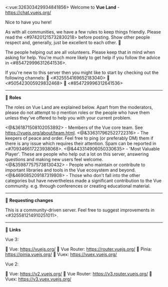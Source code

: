 <:vue:326303429934841856> Welcome to **Vue Land** - <https://chat.vuejs.org/>

Nice to have you here!

As with all communities, we have a few rules to keep things friendly. Please read the <#974201215732830218> before posting. Show other people respect and, generally, just be excellent to each other. :guitar:

The people helping out are all volunteers. Please keep that in mind when asking for help. You're much more likely to get help if you follow the advice in <#854729996312641536>.

If you're new to this server then you might like to start by checking out the following channels:
:small_blue_diamond: <#325554169652183040>
:small_blue_diamond: <#505423005929832468>
:small_blue_diamond: <#854729996312641536>

---

:busts_in_silhouette: **Roles**

The roles on Vue Land are explained below. Apart from the moderators, please do not attempt to `@` mention roles or the people who have them unless they've offered to help you with your current problem.

<@&361871508102053892> - Members of the Vue core team. See <https://vuejs.org/about/team.html>.
<@&336317962522722316> - The keepers of peace and order. Feel free to ping (or preferably DM) them if there is any issue which requires their attention. Spam can be reported in <#709346617223938068>.
<@&443314906050330635> - 'Most Valuable Player'. These are people who help out a lot on this server, answering questions and making new users feel welcome.
<@&359877575738130432> - People who maintain or contribute to important libraries and tools in the Vue ecosystem and beyond.
<@&469085209187319808> - Those who don't fall into the other categories but have nevertheless made a significant contribution to the Vue community. e.g. through conferences or creating educational material.

---

:wrench: **Requesting changes**

This is a community-driven server. Feel free to suggest improvements in <#325581214910251011>.

---

:link: **Links**

Vue 3:

:small_blue_diamond: Vue: <https://vuejs.org/>
:small_blue_diamond: Vue Router: <https://router.vuejs.org/>
:small_blue_diamond: Pinia: <https://pinia.vuejs.org/>
:small_blue_diamond: Vuex: <https://vuex.vuejs.org/>

Vue 2:

:small_blue_diamond: Vue: <https://v2.vuejs.org/>
:small_blue_diamond: Vue Router: <https://v3.router.vuejs.org/>
:small_blue_diamond: Vuex: <https://v3.vuex.vuejs.org/>

